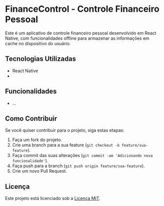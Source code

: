 # FinanceControl - Controle Financeiro Pessoal

Este é um aplicativo de controle financeiro pessoal desenvolvido em React Native, com funcionalidades offline para armazenar as informações em cache no dispositivo do usuário.

## Tecnologias Utilizadas
 - React Native
 - 

## Funcionalidades
 - ...

## Como Contribuir

Se você quiser contribuir para o projeto, siga estas etapas:
1. Faça um fork do projeto.
2. Crie uma branch para a sua feature (`git checkout -b feature/sua-feature`).
3. Faça commit das suas alterações (`git commit -am 'Adicionando nova funcionalidade'`).
4. Faça push para a branch (`git push origin feature/sua-feature`).
5. Crie um novo Pull Request.

## Licença

Este projeto está licenciado sob a [Licença MIT](LICENSE).
